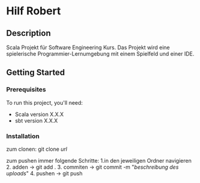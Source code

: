 

# Hilf Robert

## Description
Scala Projekt für Software Engineering Kurs.
Das Projekt wird eine spielerische Programmier-Lernumgebung mit einem Spielfeld und einer IDE.

## Getting Started

### Prerequisites
To run this project, you'll need:
- Scala version X.X.X
- sbt version X.X.X

### Installation
zum clonen:
git clone _url_

zum pushen immer folgende Schritte:
1.in den jeweiligen Ordner navigieren
2. adden -> git add .
3. commiten -> git commit -m "_beschreibung des uploads_"
4. pushen -> git push 
